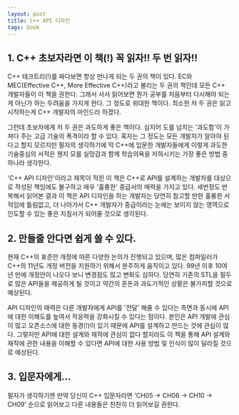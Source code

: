 ```yaml
---
layout: post
title: C++ API 디자인
tags: book
---
```


## 1. C++ 초보자라면 이 책(!) 꼭 읽자!! 두 번 읽자!!

C++ 테크트리(!)를 짜다보면 항상 만나게 되는 두 권의 책이 있다. EC와 MEC(Effective C++, More Effective C++)라고 불리는 두 권의 책인데 모든 C++ 개발자들이 이 책을 권한다. 그래서 사서 읽어보면 뭔가 공부를 처음부터 다시해야 되는게 아닌가 하는 두려움을 가지게 한다. 그 정도로 위대한 책이다. 최소한 저 두 권은 읽고 시작하는게 C++ 개발자의 마인드라 하겠다.

그런데 초보자에게 저 두 권은 과도하게 좋은 책이다. 심지어 도를 넘치는 '과도함'이 가져다 주는 고급 기술의 폭격이라 할 수 있다. 혹자는 그 정도는 모든 개발자가 알아야 된다고 할지 모르지만 필자의 생각하기에 막 C++에 입문한 개발자들에게 이렇게 과도한 기술중심의 서적은 웬지 모를 실망감과 함께 학습의욕을 저하시키는 가장 좋은 방법 중 하나라 생각한다.

'C++ API 디자인'이라고 제목이 적힌 이 책은 C++로 API를 설계하는 개발자를 대상으로 작성된 책임에도 불구하고 매우 '훌륭한' 중급서의 매력을 가지고 있다. 세번정도 반복해서 읽어본 결과 이 책은 API 디자인을 하는 개발자는 당연히 참고할 만한 훌륭한 서적임에 틀림없고, 더 나아가서 C++ 개발자가 중급이라는 눈에는 보이지 않는 영역으로 인도할 수 있는 좋은 지침서가 되어줄 것으로 생각된다.

## 2. 만들줄 안다면 쉽게 쓸 수 있다.

현재 C++의 표준안 개정에 따른 다양한 논의가 진행되고 있으며, 많은 컴파일러가 C++의 11년도 개정 버전을 지원하기 위해서 분주하게 움직이고 있다. 99년 이후 10여년 만에 개정안이 나오다 보니 변경점도 많고 변화도 심하다. 당연히 기존의 STL을 필두로 많은 API들을 제공하게 될 것이고 약간의 혼돈과 과도기적인 상황은 불가피할 것으로 예상된다.

API 디자인의 매력은 다른 개발자에게 API를 '전달' 해줄 수 있다는 측면과 동시에 API에 대한 이해도를 높여서 적응력을 강화시킬 수 있다는 점이다. 본인은 API 개발에 관심이 많고 오픈소스에 대한 동경(!)이 있기 때문에 API를 설계하고 만드는 것에 관심이 많다. 그렇지만 API에 대한 설계와 재작에 관심이 없다 할지라도 이 책을 통해 API 설계와 재작에 관한 내용을 이해할 수 있다면 API에 대한 사용 방법 및 인식이 많이 달라질 것으로 예상된다.

## 3. 입문자에게...

필자가 생각하기엔 만약 당신이 C++ 입문자라면 'CH05 -> CH06 -> CH10 -> CH09' 순으로 읽어보고 다른 내용들은 찬찬히 더 읽어보길 권한다. 

